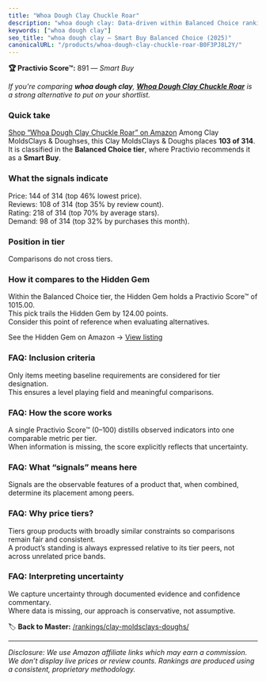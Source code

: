 ```yaml
---
title: "Whoa Dough Clay Chuckle Roar"
description: "whoa dough clay: Data-driven within Balanced Choice ranking using the Practivio Score™. Positioned by quality, value, demand, findability, momentum."
keywords: ["whoa dough clay"]
seo_title: "whoa dough clay — Smart Buy Balanced Choice (2025)"
canonicalURL: "/products/whoa-dough-clay-chuckle-roar-B0F3PJ8L2Y/"
---
```


**🏆 Practivio Score™:** 891 — _Smart Buy_


*If you're comparing **whoa dough clay**, **[Whoa Dough Clay Chuckle Roar](https://www.amazon.com/dp/B0F3PJ8L2Y?tag=practivio-20)** is a strong alternative to put on your shortlist.*
### Quick take
[Shop “Whoa Dough Clay Chuckle Roar” on Amazon](https://www.amazon.com/dp/B0F3PJ8L2Y?tag=practivio-20)
Among Clay MoldsClays & Doughses, this Clay MoldsClays & Doughs places **103 of 314**.  
It is classified in the **Balanced Choice tier**, where Practivio recommends it as a **Smart Buy**.

### What the signals indicate
Price: 144 of 314 (top 46% lowest price).  
Reviews: 108 of 314 (top 35% by review count).  
Rating: 218 of 314 (top 70% by average stars).  
Demand: 98 of 314 (top 32% by purchases this month).

### Position in tier
Comparisons do not cross tiers.

### How it compares to the Hidden Gem
Within the Balanced Choice tier, the Hidden Gem holds a Practivio Score™ of 1015.00.  
This pick trails the Hidden Gem by 124.00 points.  
Consider this point of reference when evaluating alternatives.  

See the Hidden Gem on Amazon → [View listing](https://www.amazon.com/dp/B07BC44JFC?tag=practivio-20)

### FAQ: Inclusion criteria
Only items meeting baseline requirements are considered for tier designation.  
This ensures a level playing field and meaningful comparisons.

### FAQ: How the score works
A single Practivio Score™ (0–100) distills observed indicators into one comparable metric per tier.  
When information is missing, the score explicitly reflects that uncertainty.

### FAQ: What “signals” means here
Signals are the observable features of a product that, when combined, determine its placement among peers.

### FAQ: Why price tiers?
Tiers group products with broadly similar constraints so comparisons remain fair and consistent.  
A product’s standing is always expressed relative to its tier peers, not across unrelated price bands.

### FAQ: Interpreting uncertainty
We capture uncertainty through documented evidence and confidence commentary.  
Where data is missing, our approach is conservative, not assumptive.


🏷️ **Back to Master:** [/rankings/clay-moldsclays-doughs/](/rankings/clay-moldsclays-doughs/)

---
_Disclosure: We use Amazon affiliate links which may earn a commission. We don’t display live prices or review counts. Rankings are produced using a consistent, proprietary methodology._
